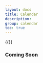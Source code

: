 ```yaml
---
layout: docs
title: Calendar
description: 
group: calendar
toc: true
---
```


{{<img calendar.png>}}

### Coming Soon